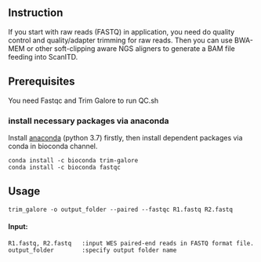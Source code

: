 Instruction
----------------
If you start with raw reads (FASTQ) in application, you need do quality control and quality/adapter trimming for raw reads. 
Then you can use BWA-MEM or other soft-clipping aware NGS aligners to generate a BAM file feeding into ScanITD.

Prerequisites
----------------
You need Fastqc and Trim Galore to run QC.sh

### install necessary packages via anaconda
Install [anaconda](https://www.anaconda.com/download/) (python 3.7) firstly, then install dependent packages via conda in bioconda channel.
```
conda install -c bioconda trim-galore
conda install -c bioconda fastqc
 ```
 
 Usage
-------------------------
```
trim_galore -o output_folder --paired --fastqc R1.fastq R2.fastq
```
#### Input:
```	
R1.fastq, R2.fastq   :input WES paired-end reads in FASTQ format file.
output_folder        :specify output folder name
```
